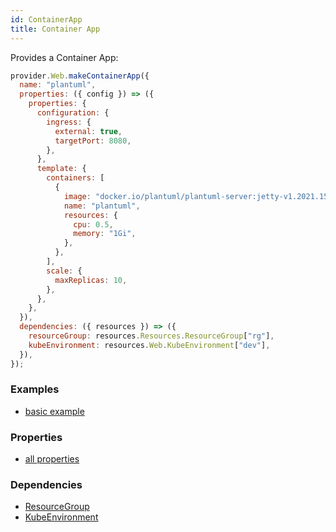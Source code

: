 ```yaml
---
id: ContainerApp
title: Container App
---
```


Provides a Container App:

```js
provider.Web.makeContainerApp({
  name: "plantuml",
  properties: ({ config }) => ({
    properties: {
      configuration: {
        ingress: {
          external: true,
          targetPort: 8080,
        },
      },
      template: {
        containers: [
          {
            image: "docker.io/plantuml/plantuml-server:jetty-v1.2021.15",
            name: "plantuml",
            resources: {
              cpu: 0.5,
              memory: "1Gi",
            },
          },
        ],
        scale: {
          maxReplicas: 10,
        },
      },
    },
  }),
  dependencies: ({ resources }) => ({
    resourceGroup: resources.Resources.ResourceGroup["rg"],
    kubeEnvironment: resources.Web.KubeEnvironment["dev"],
  }),
});
```

### Examples

- [basic example](https://github.com/grucloud/grucloud/blob/main/examples/azure/Web/containerapps/plantuml/resources.js)

### Properties

- [all properties](https://docs.microsoft.com/en-us/rest/api/appservice/kube-environments/create-or-update)

### Dependencies

- [ResourceGroup](../Resources/ResourceGroup.md)
- [KubeEnvironment](./KubeEnvironment.md)
